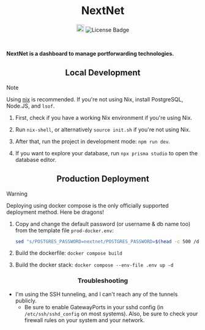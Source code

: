<h1 align="center">NextNet</h1>

<p align="center">
   <a href="https://builtwithnix.org"><img src="https://builtwithnix.org/badge.svg" alt="built with nix" height="20"/></a>
   <img src="https://img.shields.io/github/license/greysoh/nextnet" alt="License Badge"/>
</p>

<br>

**NextNet is a dashboard to manage portforwarding technologies.**

<h2 align="center">Local Development</h2>

> [!NOTE]
> Using [nix](https://builtwithnix.org) is recommended. If you're not using Nix, install PostgreSQL, Node.JS, and `lsof`.

1. First, check if you have a working Nix environment if you're using Nix.

2. Run `nix-shell`, or alternatively `source init.sh` if you're not using Nix.

3. After that, run the project in development mode: `npm run dev`.

4. If you want to explore your database, run `npx prisma studio` to open the database editor.

<h2 align="center">Production Deployment</h2>

> [!WARNING]  
> Deploying using docker compose is the only officially supported deployment method. Here be dragons!

1. Copy and change the default password (or username & db name too) from the template file `prod-docker.env`:
   ```bash
   sed "s/POSTGRES_PASSWORD=nextnet/POSTGRES_PASSWORD=$(head -c 500 /dev/random | sha512sum | cut -d " " -f 1)/g" prod-docker.env > .env
   ```

2. Build the dockerfile: `docker compose build`
  
3. Build the docker stack: `docker compose --env-file .env up -d`

<h3 align="center">Troubleshooting</h3>

* I'm using the SSH tunneling, and I can't reach any of the tunnels publicly.
  - Be sure to enable GatewayPorts in your sshd config (in `/etc/ssh/sshd_config` on most systems). Also, be sure to check your firewall rules on your system and your network.